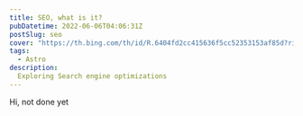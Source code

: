 ```yaml
---
title: SEO, what is it?
pubDatetime: 2022-06-06T04:06:31Z
postSlug: seo
cover: "https://th.bing.com/th/id/R.6404fd2cc415636f5cc52353153af85d?rik=5Hjo7h7AwTzcKw&pid=ImgRaw&r=0"
tags:
  - Astro
description:
  Exploring Search engine optimizations
---
```


Hi, not done yet